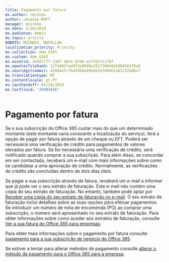 ```yaml
---
title: Pagamento por fatura
ms.author: cmcatee
author: cmcatee-MSFT
manager: mnirkhe
ms.date: 2/28/2018
ms.audience: Admin
ms.topic: article
ROBOTS: NOINDEX, NOFOLLOW
localization_priority: Priority
ms.collection: Adm_O365
ms.custom: Adm_O365
ms.assetid: 3e687777-13bf-467e-9746-a1f35571178f
ms.openlocfilehash: 12fe685feddf2e0698a1917200e8d1084501f8a8
ms.sourcegitcommit: e2864efcfb493b6e46b662b746661a61232bdba7
ms.translationtype: MT
ms.contentlocale: pt-PT
ms.lasthandoff: 01/24/2019
ms.locfileid: "29484436"
---
```

# <a name="pay-by-invoice"></a>Pagamento por fatura

Se a sua subscrição do Office 365 custar mais do que um determinado montante (este montante varia consoante a localização do serviço), terá a opção de pagar por fatura através de um cheque ou EFT. Poderá ser necessária uma verificação de crédito para pagamentos de valores elevados por fatura. Se for necessária uma verificação de crédito, será notificado quando comprar a sua subscrição. Para além disso, se concordar em ser contactado, receberá um e-mail com mais informações sobre como se candidatar a uma aprovação de crédito. Normalmente, as verificações de crédito são concluídas dentro de dois dias úteis.
  
Se pagar a sua subscrição através de fatura, receberá um e-mail a informar que já pode ver o seu extrato de faturação. Este e-mail não contém uma cópia do seu extrato de faturação. No entanto, também pode optar por [Receber uma cópia do seu extrato de faturação no e-mail](https://support.office.com/article/734f4aab-df2d-4e9b-8cb1-691910bde216). O seu extrato de faturação inclui detalhes sobre as suas opções para efetuar pagamentos. Se introduzir um número de nota de encomenda (PO) ao comprar uma subscrição, o número será apresentado no seu extrato de faturação. Para obter informações sobre como aceder aos extratos de faturação, consulte [Ver a sua fatura do Office 365 para empresas](https://support.office.com/article/2ae3ea58-4fce-4592-91d6-46e9ae3ec218).
  
Para obter mais informações sobre o pagamento por fatura consulte [pagamento para a sua subscrição de negócio do Office 365](https://support.office.com/article/734f4aab-df2d-4e9b-8cb1-691910bde216).
  
Se estiver a tentar para alterar métodos de pagamento consulte [alterar o método de pagamento para o Office 365 para a empresa](https://support.office.com/article/8652f539-3123-4a8f-b9bd-6aa2f0e0372d).
  

